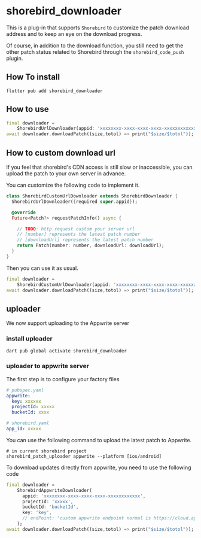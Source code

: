 # shorebird_downloader

This is a plug-in that supports `Shorebird` to customize the patch download address and to keep an eye on the download progress.

Of course, in addition to the download function, you still need to get the other patch status related to Shorebird through the `shorebird_code_push` plugin.

## How To install

```shell
flutter pub add shorebird_downloader
```

## How to use

```dart
final downloader =
    ShorebirdUrlDownloader(appid: 'xxxxxxxx-xxxx-xxxx-xxxx-xxxxxxxxxxxx');
await downloader.downloadPatch((size,totol) => print("$size/$totol"));
```

## How to custom download url

If you feel that shorebird's CDN access is still slow or inaccessible, you can upload the patch to your own server in advance.


You can customize the following code to implement it.

```dart
class ShorebirdCustomUrlDownloader extends ShorebirdDownloader {
  ShorebirdUrlDownloader({required super.appid});

  @override
  Future<Patch?> requestPatchInfo() async {

    // TODO: http request custom your server url
    // [number] represents the latest patch number
    // [downloadUrl] represents the latest patch number
    return Patch(number: number, downloadUrl: downloadUrl);
  }
}
```

Then you can use it as usual.

```dart
final downloader =
    ShorebirdCustomUrlDownloader(appid: 'xxxxxxxx-xxxx-xxxx-xxxx-xxxxxxxxxxxx');
await downloader.downloadPatch((size,totol) => print("$size/$totol"));
```

## uploader

We now support uploading to the Appwrite server

### install uploader

```
dart pub global activate shorebird_downloader
```

### uploader to appwrite server

The first step is to configure your factory files

```yaml
# pubspec.yaml
appwrite:
  key: xxxxxx
  projectId: xxxxx
  bucketId: xxxx
```

```yaml
# shorebird.yaml
app_id: xxxxx
```

You can use the following command to upload the latest patch to Appwrite.

```shell
# in current shorebird project
shorebird_patch_uploader appwrite --platform [ios/android] 
```

To download updates directly from appwrite, you need to use the following code

```dart
final downloader =
    ShorebirdAppwriteDownloader(
      appid: 'xxxxxxxx-xxxx-xxxx-xxxx-xxxxxxxxxxxx',
      projectId: 'xxxxx',
      bucketId: 'bucketId',
      key: 'key',
      // endPoint: 'custom appwrite endpoint normal is https://cloud.appwrite.io/v1'
    );
await downloader.downloadPatch((size,totol) => print("$size/$totol"));
```